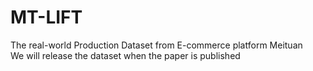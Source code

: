 # MT-LIFT
The real-world Production Dataset from E-commerce platform Meituan  
We will release the dataset when the paper is published
